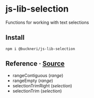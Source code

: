# js-lib-selection

Functions for working with text selections

## Install

```
npm i @buckneri/js-lib-selection
```

## Reference · [Source](https://github.com/ibuckner/js-lib/blob/master/packages/js-lib-selection/src/js-lib-selection.ts)

* rangeContiguous (*range*)
* rangeEmpty (*range*)
* selectionTrimRight (*selection*)
* selectionTrim (*selection*)